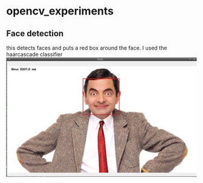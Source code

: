 # opencv_experiments

## Face detection
this detects faces and puts a red box around the face. I used the haarcascade classifier
   ![facedetection](/example/bean.png)
